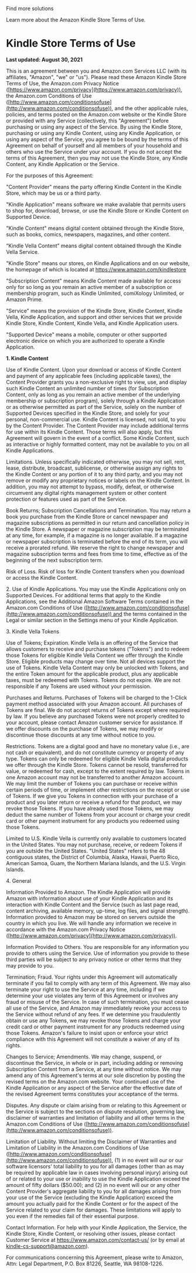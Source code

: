 Find more solutions

Learn more about the Amazon Kindle Store Terms of Use.

Kindle Store Terms of Use
=========================

**Last updated: August 30, 2021**

This is an agreement between you and Amazon.com Services LLC (with its affiliates, "Amazon", "we" or "us"). Please read these Amazon Kindle Store Terms of Use, the Amazon.com Privacy Notice ([https://www.amazon.com/privacy](https://www.amazon.com/privacy)), the Amazon.com Conditions of Use ([http://www.amazon.com/conditionsofuse](http://www.amazon.com/conditionsofuse)), and the other applicable rules, policies, and terms posted on the Amazon.com website or the Kindle Store or provided with any Service (collectively, this "Agreement") before purchasing or using any aspect of the Service. By using the Kindle Store, purchasing or using any Kindle Content, using any Kindle Application, or using any aspect of the Service, you agree to be bound by the terms of this Agreement on behalf of yourself and all members of your household and others who use the Service under your account. If you do not accept the terms of this Agreement, then you may not use the Kindle Store, any Kindle Content, any Kindle Application or the Service.

For the purposes of this Agreement:

"Content Provider" means the party offering Kindle Content in the Kindle Store, which may be us or a third party.

"Kindle Application" means software we make available that permits users to shop for, download, browse, or use the Kindle Store or Kindle Content on Supported Device.

"Kindle Content" means digital content obtained through the Kindle Store, such as books, comics, newspapers, magazines, and other content.

“Kindle Vella Content” means digital content obtained through the Kindle Vella Service.

"Kindle Store" means our stores, on Kindle Applications and on our website, the homepage of which is located at https://www.amazon.com/kindlestore

"Subscription Content" means Kindle Content made available for access only for so long as you remain an active member of a subscription or membership program, such as Kindle Unlimited, comiXology Unlimited, or Amazon Prime.

"Service" means the provision of the Kindle Store, Kindle Content, Kindle Vella, Kindle Application, and support and other services that we provide Kindle Store, Kindle Content, Kindle Vella, and Kindle Application users.

"Supported Device" means a mobile, computer or other supported electronic device on which you are authorized to operate a Kindle Application.

**1\. Kindle Content**

Use of Kindle Content. Upon your download or access of Kindle Content and payment of any applicable fees (including applicable taxes), the Content Provider grants you a non-exclusive right to view, use, and display such Kindle Content an unlimited number of times (for Subscription Content, only as long as you remain an active member of the underlying membership or subscription program), solely through a Kindle Application or as otherwise permitted as part of the Service, solely on the number of Supported Devices specified in the Kindle Store, and solely for your personal, non-commercial use. Kindle Content is licensed, not sold, to you by the Content Provider. The Content Provider may include additional terms for use within its Kindle Content. Those terms will also apply, but this Agreement will govern in the event of a conflict. Some Kindle Content, such as interactive or highly formatted content, may not be available to you on all Kindle Applications.

Limitations. Unless specifically indicated otherwise, you may not sell, rent, lease, distribute, broadcast, sublicense, or otherwise assign any rights to the Kindle Content or any portion of it to any third party, and you may not remove or modify any proprietary notices or labels on the Kindle Content. In addition, you may not attempt to bypass, modify, defeat, or otherwise circumvent any digital rights management system or other content protection or features used as part of the Service.

Book Returns; Subscription Cancellations and Termination. You may return a book you purchase from the Kindle Store or cancel newspaper and magazine subscriptions as permitted in our return and cancellation policy in the Kindle Store. A newspaper or magazine subscription may be terminated at any time, for example, if a magazine is no longer available. If a magazine or newspaper subscription is terminated before the end of its term, you will receive a prorated refund. We reserve the right to change newspaper and magazine subscription terms and fees from time to time, effective as of the beginning of the next subscription term.

Risk of Loss. Risk of loss for Kindle Content transfers when you download or access the Kindle Content.

2\. Use of Kindle Applications. You may use the Kindle Applications only on Supported Devices. For additional terms that apply to the Kindle Applications, see the Additional Amazon Software Terms contained in the Amazon.com Conditions of Use ([http://www.amazon.com/conditionsofuse](http://www.amazon.com/conditionsofuse)) and the terms contained in the Legal or similar section in the Settings menu of your Kindle Application.

3\. Kindle Vella Tokens

Use of Tokens; Expiration. Kindle Vella is an offering of the Service that allows customers to receive and purchase tokens ("Tokens") and to redeem those Tokens for eligible Kindle Vella Content we offer through the Kindle Store. Eligible products may change over time. Not all devices support the use of Tokens. Kindle Vella Content may only be unlocked with Tokens, and the entire Token amount for the applicable product, plus any applicable taxes, must be redeemed with Tokens. Tokens do not expire. We are not responsible if any Tokens are used without your permission.

Purchases and Returns. Purchases of Tokens will be charged to the 1-Click payment method associated with your Amazon account. All purchases of Tokens are final. We do not accept returns of Tokens except where required by law. If you believe any purchased Tokens were not properly credited to your account, please contact Amazon customer service for assistance. If we offer discounts on the purchase of Tokens, we may modify or discontinue those discounts at any time without notice to you.

Restrictions. Tokens are a digital good and have no monetary value (i.e., are not cash or equivalent), and do not constitute currency or property of any type. Tokens can only be redeemed for eligible Kindle Vella digital products we offer through the Kindle Store. Tokens cannot be resold, transferred for value, or redeemed for cash, except to the extent required by law. Tokens in one Amazon account may not be transferred to another Amazon account. We may limit the number of Tokens you can purchase or receive within certain periods of time, or implement other restrictions on the receipt or use of Tokens. If we give you Tokens in connection with your purchase of a product and you later return or receive a refund for that product, we may revoke those Tokens. If you have already used those Tokens, we may deduct the same number of Tokens from your account or charge your credit card or other payment instrument for any products you redeemed using those Tokens.

Limited to U.S. Kindle Vella is currently only available to customers located in the United States. You may not purchase, receive, or redeem Tokens if you are outside the United States. "United States" refers to the 48 contiguous states, the District of Columbia, Alaska, Hawaii, Puerto Rico, American Samoa, Guam, the Northern Mariana Islands, and the U.S. Virgin Islands.

4\. General

Information Provided to Amazon. The Kindle Application will provide Amazon with information about use of your Kindle Application and its interaction with Kindle Content and the Service (such as last page read, content archiving, available memory, up-time, log files, and signal strength). Information provided to Amazon may be stored on servers outside the country in which you live. We will handle any information we receive in accordance with the Amazon.com Privacy Notice ([http://www.amazon.com/privacy](http://www.amazon.com/privacy)).

Information Provided to Others. You are responsible for any information you provide to others using the Service. Use of information you provide to these third parties will be subject to any privacy notice or other terms that they may provide to you.

Termination; Fraud. Your rights under this Agreement will automatically terminate if you fail to comply with any term of this Agreement. We may also terminate your right to use the Service at any time, including if we determine your use violates any term of this Agreement or involves any fraud or misuse of the Service. In case of such termination, you must cease all use of the Service, and Amazon may immediately revoke your access to the Service without refund of any fees. If we determine you fraudulently obtain or use any Tokens, we may revoke those Tokens and charge your credit card or other payment instrument for any products redeemed using those Tokens. Amazon's failure to insist upon or enforce your strict compliance with this Agreement will not constitute a waiver of any of its rights.

Changes to Service; Amendments. We may change, suspend, or discontinue the Service, in whole or in part, including adding or removing Subscription Content from a Service, at any time without notice. We may amend any of this Agreement's terms at our sole discretion by posting the revised terms on the Amazon.com website. Your continued use of the Kindle Application or any aspect of the Service after the effective date of the revised Agreement terms constitutes your acceptance of the terms.

Disputes. Any dispute or claim arising from or relating to this Agreement or the Service is subject to the sections on dispute resolution, governing law, disclaimer of warranties and limitation of liability and all other terms in the Amazon.com Conditions of Use ([http://www.amazon.com/conditionsofuse](http://www.amazon.com/conditionsofuse)).

Limitation of Liability. Without limiting the Disclaimer of Warranties and Limitation of Liability in the Amazon.com Conditions of Use ([http://www.amazon.com/conditionsofuse](http://www.amazon.com/conditionsofuse)), (1) in no event will our or our software licensors' total liability to you for all damages (other than as may be required by applicable law in cases involving personal injury) arising out of or related to your use or inability to use the Kindle Application exceed the amount of fifty dollars ($50.00); and (2) in no event will our or any other Content Provider's aggregate liability to you for all damages arising from your use of the Service (excluding the Kindle Application) exceed the amount you actually paid for the Kindle Content or for the aspect of the Service related to your claim for damages. These limitations will apply to you even if the remedies fail of their essential purpose.

Contact Information. For help with your Kindle Application, the Service, the Kindle Store, Kindle Content, or resolving other issues, please contact Customer Service at https://www.amazon.com/contact-us/ (or by email at kindle-cs-support@amazon.com).

For communications concerning this Agreement, please write to Amazon, Attn: Legal Department, P.O. Box 81226, Seattle, WA 98108-1226.